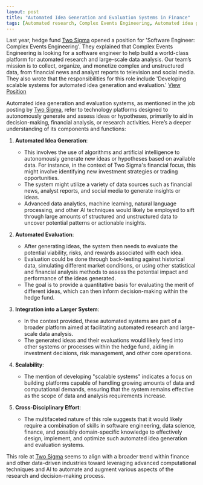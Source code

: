 ```yaml
---
layout: post
title: "Automated Idea Generation and Evaluation Systems in Finance"
tags: [Automated research, Complex Events Engineering, Automated idea generation, Hedge Fund, Two Sigma]
---
```


Last year, hedge fund [Two Sigma](https://www.twosigma.com/) opened a position for 'Software Engineer: Complex Events Engineering'. They explained that Complex Events Engineering is looking for a software engineer to help build a world-class platform for automated research and large-scale data analysis. Our team’s mission is to collect, organize, and monetize complex and unstructured data, from financial news and analyst reports to television and social media. They also wrote that the responsibilities for this role include 'Developing scalable systems for automated idea generation and evaluation.' [View Position](https://www.linkedin.com/jobs/view/2413420397/?eBP=JOB_SEARCH_ORGANIC&recommendedFlavor=SCHOOL_RECRUIT&refId=ErNg0W7DB7Cv4daYjzgB4g%3D%3D&trackingId=WsEC3cI4kEY904qu1DnxQQ%3D%3D&trk=flagship3_search_srp_jobs)

Automated idea generation and evaluation systems, as mentioned in the job posting by [Two Sigma](https://www.twosigma.com/), refer to technology platforms designed to autonomously generate and assess ideas or hypotheses, primarily to aid in decision-making, financial analysis, or research activities. Here’s a deeper understanding of its components and functions:

1. **Automated Idea Generation**:
   - This involves the use of algorithms and artificial intelligence to autonomously generate new ideas or hypotheses based on available data. For instance, in the context of Two Sigma's financial focus, this might involve identifying new investment strategies or trading opportunities.
   - The system might utilize a variety of data sources such as financial news, analyst reports, and social media to generate insights or ideas. 
   - Advanced data analytics, machine learning, natural language processing, and other AI techniques would likely be employed to sift through large amounts of structured and unstructured data to uncover potential patterns or actionable insights.

2. **Automated Evaluation**:
   - After generating ideas, the system then needs to evaluate the potential viability, risks, and rewards associated with each idea.
   - Evaluation could be done through back-testing against historical data, simulating different market conditions, or using other statistical and financial analysis methods to assess the potential impact and performance of the ideas generated.
   - The goal is to provide a quantitative basis for evaluating the merit of different ideas, which can then inform decision-making within the hedge fund.

3. **Integration into a Larger System**:
   - In the context provided, these automated systems are part of a broader platform aimed at facilitating automated research and large-scale data analysis. 
   - The generated ideas and their evaluations would likely feed into other systems or processes within the hedge fund, aiding in investment decisions, risk management, and other core operations.

4. **Scalability**:
   - The mention of developing "scalable systems" indicates a focus on building platforms capable of handling growing amounts of data and computational demands, ensuring that the system remains effective as the scope of data and analysis requirements increase.

5. **Cross-Disciplinary Effort**:
   - The multifaceted nature of this role suggests that it would likely require a combination of skills in software engineering, data science, finance, and possibly domain-specific knowledge to effectively design, implement, and optimize such automated idea generation and evaluation systems.

This role at [Two Sigma](https://www.twosigma.com/) seems to align with a broader trend within finance and other data-driven industries toward leveraging advanced computational techniques and AI to automate and augment various aspects of the research and decision-making process.
